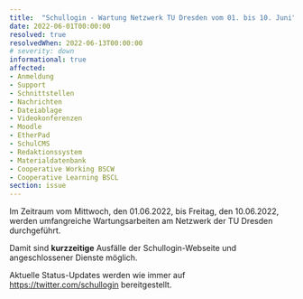 ```yaml
---
title:  "Schullogin - Wartung Netzwerk TU Dresden vom 01. bis 10. Juni"
date: 2022-06-01T00:00:00
resolved: true
resolvedWhen: 2022-06-13T00:00:00
# severity: down
informational: true
affected:
- Anmeldung
- Support
- Schnittstellen
- Nachrichten
- Dateiablage
- Videokonferenzen
- Moodle
- EtherPad
- SchulCMS
- Redaktionssystem
- Materialdatenbank
- Cooperative Working BSCW
- Cooperative Learning BSCL
section: issue
---
```


Im Zeitraum vom Mittwoch, den 01.06.2022, bis Freitag, den 10.06.2022, werden umfangreiche Wartungsarbeiten am Netzwerk der TU Dresden durchgeführt.

Damit sind **kurzzeitige** Ausfälle der Schullogin-Webseite und angeschlossener Dienste möglich.

Aktuelle Status-Updates werden wie immer auf https://twitter.com/schullogin bereitgestellt.
